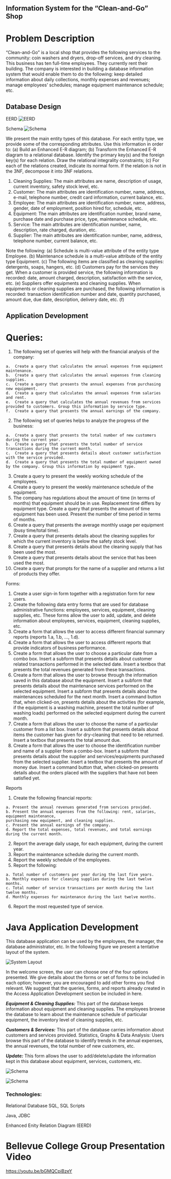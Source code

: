 

## Information System for the “Clean-and-Go” Shop

# Problem Description

“Clean-and-Go” is a local shop that provides the following services to the community: coin washers and dryers, drop-off services, and dry cleaning. This business has ten full-time employees. They currently rent their building. The company is interested in building a database information system that would enable them to do the following: keep detailed information about daily collections, monthly expenses and revenues; manage employees’ schedules; manage equipment maintenance schedule;
etc.

## Database Design

EERD
![EERD](https://github.com/vitaliybeinspired/Company-Database-Application/blob/master/EERD.png)

Schema
![Schema](https://github.com/vitaliybeinspired/Company-Database-Application/blob/master/Relational_Schema.png)


We present the main entity types of this database. For each entity type, we provide some of the corresponding attributes. Use this information in order to: (a) Build an Enhanced E-R diagram; (b) Transform the Enhanced E-R diagram to a relational database. Identify the primary key(s) and the foreign key(s) for each relation. Draw the relational integrality constraints; (c) For each of the relations created, indicate its normal form. If the relation is not in the 3NF, decompose it into 3NF relations.
  1. Cleaning Supplies: The main attributes are name, description of usage, current inventory, safety stock level, etc.
  2. Customer: The main attributes are identification number, name, address, e-mail, telephone number, credit card information, current balance, etc.
  3. Employee: The main attributes are identification number, name, address, gender, date of employment, position hired for, schedule, etc.
  4. Equipment: The main attributes are identification number, brand name, purchase date and purchase price, type, maintenance schedule, etc.
  5. Service: The main attributes are identification number, name, description, rate charged, duration, etc.
  6. Supplier: The main attributes are identification number, name, address, telephone number, current balance, etc.
 
 Note the following:
(a) Schedule is multi-value attribute of the entity type Employee.
(b) Maintenance schedule is a multi-value attribute of the entity type Equipment.
(c) The following items are classified as cleaning supplies: detergents, soaps, hangers, etc.
(d) Customers pay for the services they get. When a customer is provided service, the following
information is recorded: date, amount charged, description, satisfaction with the service, etc.
(e) Suppliers offer equipments and cleaning supplies. When equipments or cleaning supplies are purchased, the following information is recorded: transaction identification number and date,
quantity purchased, amount due, due date, description, delivery date, etc.
(f)

## Application Development

# Queries:
  1.	The following set of queries will help with the financial analysis of the company:
    
    a.	Create a query that calculates the annual expenses from equipment maintenance.
    b.	Create a query that calculates the annual expenses from cleaning supplies.
    c.	Create a query that presents the annual expenses from purchasing new equipment.
    d.	Create a query that calculates the annual expenses from salaries and rent.
    e.	Create a query that calculates the annual revenues from services provided to customers. Group this information by service type.
    f.	Create a query that presents the annual earnings of the company.
    
  2.	The following set of queries helps to analyze the progress of the business:
    
    a.	Create a query that presents the total number of new customers during the current year.
    b.	Create a query that presents the total number of service transactions during the current month.
    c.	Create a query that presents details about customer satisfaction with the service provided.
    d.	Create a query that presents the total number of equipment owned by the company. Group this information by equipment type.
  3.	Create a query to present the weekly working schedule of the employees.
  4.	Create a query to present the weekly maintenance schedule of the equipment.
  5.	The company has regulations about the amount of time (in terms of months) that equipment should be in use. Replacement time differs by equipment type. Create a query that presents the amount of time equipment has been used. Present the number of time period in terms of months.
  6.	Create a query that presents the average monthly usage per equipment (busy time/total time).
  7.	Create a query that presents details about the cleaning supplies for which the current inventory is below the safety stock level.
  8.	Create a query that presents details about the cleaning supply that has been used the most.
  9.	Create a query that presents details about the service that has been used the most.
  10.	Create a query that prompts for the name of a supplier and returns a list of products they offer.


Forms:
  1. Create a user sign-in form together with a registration form for new users.
  2. Create the following data entry forms that are used for database administrative functions:
  employees, services, equipment, cleaning supplies, etc. These forms allow the user to add, update,
  and delete information about employees, services, equipment, cleaning supplies, etc.
  3. Create a form that allows the user to access different financial summary reports (reports 1.a, 1.b,
  ..., 1.d).
  4. Create a form that allows the user to access different reports that provide indicators of business
  performance.
  5. Create a form that allows the user to choose a particular date from a combo box. Insert a subform that presents details about customer related       transactions performed in the selected date. Insert a textbox that presents the total revenues generated from these transactions.
  6. Create a form that allows the user to browse through the information saved in this database about the equipment. Insert a subform that presents details about the maintenance services performed on the selected equipment. Insert a subform that presents details about the maintenances scheduled for the next month. Insert a command button that, when clicked-on, presents details about the activities (for example, if the equipment is a washing machine, present the total number of washing loads) performed on the selected equipment during the current month.
  7. Create a form that allows the user to choose the name of a particular customer from a list box. Insert a subform that presents details about items the customer has given for dry-cleaning that need to be returned. Insert a textbox that presents the total amount due.
  8. Create a form that allows the user to choose the identification number and name of a supplier from a combo-box. Insert a subform that presents details about the supplier and services/equipments purchased from the selected supplier. Insert a textbox that presents the amount of money due. Insert a command button that, when clicked-on presents details about the orders placed with the suppliers that have not been satisfied yet.
  
Reports

  1. Create the following financial reports:
    
    a. Present the annual revenues generated from services provided.
    b. Present the annual expenses from the following: rent, salaries, equipment maintenance,
    purchasing new equipment, and cleaning supplies.
    c. Present the annual earnings of the company.
    d. Report the total expenses, total revenues, and total earnings during the current month.
  2. Report the average daily usage, for each equipment, during the current year.
  3. Report the maintenance schedule during the current month.
  4. Report the weekly schedule of the employees.
  5. Report the following:
    
    a. Total number of customers per year during the last five years.
    b. Monthly expenses for cleaning supplies during the last twelve months.
    c. Total number of service transactions per month during the last twelve months.
    d. Monthly expenses for maintenance during the last twelve months.
  6. Report the most requested type of service.
  

# Java Application Development

This database application can be used by the employees, the manager, the database administrator, etc. In the following figure we present a tentative layout of the system.

![System Layout](https://github.com/vitaliybeinspired/Company-Database-Application/blob/master/System%20Layout.png)

In the welcome screen, the user can choose one of the four options presented. We give details about the forms or set of forms to be included in each option; however, you are encouraged to add other forms you find relevant. We suggest that the queries, forms, and reports already created in the Access Application Development section be included in here.

<em>**Equipment & Cleaning Supplies:**</em> This part of the database keeps information about equipment and cleaning supplies. The employees browse the database to learn about the maintenance schedule of particular equipment, the inventory level of cleaning supplies, etc.

<em>**Customers & Services:**</em> This part of the database carries information about customers and services provided. Statistics, Graphs & Data Analysis: Users browse this part of the database to identify trends in: the annual expenses, the annual revenues, the total number of new customers, etc.

<em>**Update:**</em> This form allows the user to add/delete/update the information kept in this database about equipment, services, customers, etc.


![Schema](https://github.com/vitaliybeinspired/Company-Database-Application/blob/master/sql.png)

![Schema](https://github.com/vitaliybeinspired/Company-Database-Application/blob/master/client.png)



### Technologies:
  
  Relational Database SQL, SQL Scripts
  
  Java, JDBC
  
  Enhanced Enity Relation Diagram (EERD)
  
  


# Bellevue College Group Presentation Video
https://youtu.be/bGMQCpiBzeY

